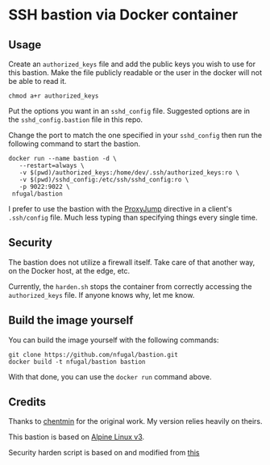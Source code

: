 # SSH bastion via Docker container

## Usage

Create an `authorized_keys` file and add the public keys you wish to use for this bastion. Make the file publicly readable or the user in the docker will not be able to read it.

	chmod a+r authorized_keys

Put the options you want in an `sshd_config` file. Suggested options are in the `sshd_config.bastion` file in this repo.

Change the port to match the one specified in your `sshd_config` then run the following command to start the bastion.

	docker run --name bastion -d \
	   --restart=always \
	   -v $(pwd)/authorized_keys:/home/dev/.ssh/authorized_keys:ro \
	   -v $(pwd)/sshd_config:/etc/ssh/sshd_config:ro \
	   -p 9022:9022 \
	 nfugal/bastion

I prefer to use the bastion with the [ProxyJump](https://www.redhat.com/sysadmin/ssh-proxy-bastion-proxyjump) directive in a client's `.ssh/config` file. Much less typing than specifying things every single time.

## Security

The bastion does not utilize a firewall itself. Take care of that another way, on the Docker host, at the edge, etc.

Currently, the `harden.sh` stops the container from correctly accessing the `authorized_keys` file. If anyone knows why, let me know. 

## Build the image yourself

You can build the image yourself with the following commands:

	git clone https://github.com/nfugal/bastion.git
	docker build -t nfugal/bastion bastion

With that done, you can use the `docker run` command above.

## Credits

Thanks to [chentmin](https://github.com/chentmin/bastion) for the original work. My version relies heavily on theirs.

This bastion is based on [Alpine Linux v3](https://hub.docker.com/_/alpine/).

Security harden script is based on and modified from [this](https://github.com/gliderlabs/docker-alpine/issues/56#issuecomment-125777140)
